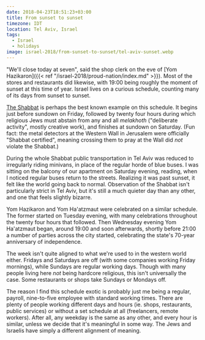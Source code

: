 ```yaml
---
date: 2018-04-23T18:51:23+03:00
title: From sunset to sunset
timezone: IDT
location: Tel Aviv, Israel
tags:
  - Israel
  - holidays
image: israel-2018/from-sunset-to-sunset/tel-aviv-sunset.webp
---
```


"We'll close today at seven", said the shop clerk on the eve of [Yom Hazikaron]({{< ref "/israel-2018/proud-nation/index.md" >}}). Most of the stores and restaurants did likewise, with 19:00 being roughly the moment of sunset at this time of year. Israel lives on a curious schedule, counting many of its days from sunset to sunset.

<!--more-->

[The Shabbat](https://en.wikipedia.org/wiki/Shabbat) is perhaps the best known example on this schedule. It begins just before sundown on Friday, followed by twenty four hours during which religious Jews must abstain from any and all *melakhoth* ("deliberate activity", mostly creative work), and finishes at sundown on Saturday. (Fun fact: the metal detectors at the Western Wall in Jerusalem were officially "Shabbat certified", meaning crossing them to pray at the Wall did *not* violate the Shabbat.)

During the whole Shabbat public transportation in Tel Aviv was reduced to irregularly riding minivans, in place of the regular horde of blue buses. I was sitting on the balcony of our apartment on Saturday evening, reading, when I noticed regular buses return to the streets. Realizing it was past sunset, it felt like the world going back to normal. Observation of the Shabbat isn't particularly strict in Tel Aviv, but it's still a much quieter day than any other, and one that feels slightly bizarre.

Yom Hazikaron and Yom Ha'atzmaut were celebrated on a similar schedule. The former started on Tuesday evening, with many celebrations throughout the twenty four hours that followed. Then Wednesday evening Yom Ha'atzmaut began, around 19:00 and soon afterwards, shortly before 21:00 a number of parties across the city started, celebrating the state's 70-year anniversary of independence.

The week isn't quite aligned to what we're used to in the western world either. Fridays and Saturdays are off (with some companies working Friday mornings), while Sundays are regular working days. Though with many people living here *not* being hardcore religious, this isn't universally the case. Some restaurants or shops take Sundays or Mondays off.

The reason I find this schedule exotic is probably just me being a regular, payroll, nine-to-five employee with standard working times. There are plenty of people working different days and hours (ie. shops, restaurants, public services) or without a set schedule at all (freelancers, remote workers). After all, any weekday is the same as any other, and every hour is similar, unless we decide that it's meaningful in some way. The Jews and Israelis have simply a different alignment of meaning.
